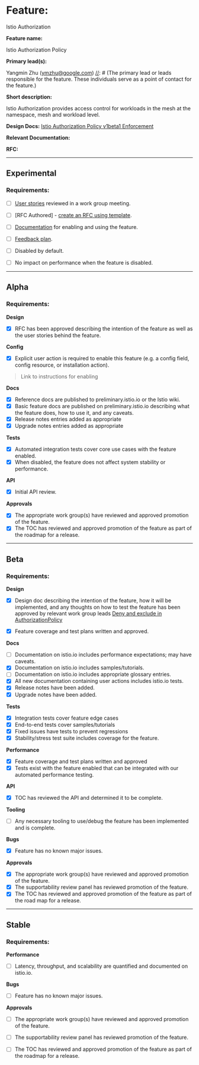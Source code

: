 [//]: # (The syntax preceeding this line is a comment marker used to help guide the author in populating this document)
[//]: # (to github. Unlike HTML comments commonly used throughout istio.io documentation, this comment will not be rendered)
[//]: # (by github. Comments must be separated by carriage return preceding and concluding the text and be a single line.)

[//]: # (This is a living document representing the maturity of a feature. Completion of this template enables Istio work groups)
[//]: # (to collect information on potential new functionality. This template should be completed before users are exposed to)
[//]: # (any new experimental feature. Please complete this template during development.)

[//]: # (The feature implementation section must be completed before submission of the document.)

# Feature:

Istio Authorization

[//]: # (All information in this section is mandatory.)

**Feature name:**

Istio Authorization Policy

[//]: # (The name of the feature, e.g. Multiple control planes)

**Primary lead(s):**

Yangmin Zhu (ymzhu@google.com)
[//]: # (The primary lead or leads responsible for the feature. These individuals serve as a point of contact for the feature.)

**Short description:**

Istio Authorization provides access control for workloads in the mesh at the namespace, mesh and workload level.

[//]: # (A short description of the feature. One or two sentences maximum.)


**Design Docs:**
[Istio Authorization Policy v1beta1 Enforcement](https://docs.google.com/document/d/1EUmmYiUUuro_509NFK7NTxvbHJ7ehm9G8fCAaiYa3aw/edit#heading=h.hb4h97m77jmk)

[//]: # (Design docs for feature)


**Relevant Documentation:**

[//]: # (Links to relevant documentation for feature)

**RFC:**

[//]: # (Link to RFC for feature)


---

## Experimental

### Requirements:

[//]: # (All information in this section is mandatory for promotion. Please modify the links in this)
[//]: # (section.)

- [ ] [User stories](insert_your_link_here) reviewed in a work group meeting.

[//]: # (User stories are a way to communicate user value. User stories follow the style)
[//]: # (as a [type of user], I want [an action] so that [a benefit/a value]. Istio currently has no user)
[//]: # (story template. Maybe you can make one?)

[//]: # (User stories must be presented in a work group meeting. They need no approval and are later integrated)
[//]: # (into the RFCs, which do need approval for alpha. You may find value to negotiate within the work group where the)
[//]: # (user stories are presented to help clarify the user stories.)

- [ ] [RFC Authored] - [create an RFC using template](https://docs.google.com/document/d/1ewJoCcw5-04crH-M0xw4zFxz1cfwVCPnNyW4K3m4Yyc/template/preview).

[//]: # (An RFC is mandatory to graduate to experimental. The RFC does not have to be reviewed in a work group)
[//]: # (meeting to graduate to experimental.)

- [ ] [Documentation](insert_your_link_here) for enabling and using the feature.

[//]: # (The documentation instructions may exist on the developer wiki or the team drive. They may include instructions)
[//]: # (for building running a `istioctl experimental command`, or using the preview profile,)
[//]: # (or any other relevant information.)

- [ ] [Feedback plan](insert_your_link_here).

[//]: # (This may include user feedback meetings, discuss.istio.io conversations, GitHub issues, or mailing lists.)

- [ ] Disabled by default.

- [ ] No impact on performance when the feature is disabled.

---

## Alpha

### Requirements: 

**Design**

- [X] RFC has been approved describing the intention of the feature as well as the user stories behind the feature. 

**Config**

- [X] Explicit user action is required to enable this feature (e.g. a config field, config resource, or installation action). 

> Link to instructions for enabling

**Docs**

- [X] Reference docs are published to preliminary.istio.io or the Istio wiki.
- [X] Basic feature docs are published on preliminary.istio.io describing what the feature does, how to use it, and any caveats. 
- [X] Release notes entries added as appropriate
- [X] Upgrade notes entries added as appropriate

**Tests**

- [X] Automated integration tests cover core use cases with the feature enabled. 
- [X] When disabled, the feature does not affect system stability or performance. 

**API**

- [X] Initial API review.

**Approvals**

- [X] The appropriate work group(s) have reviewed and approved promotion of the feature.
- [X] The TOC has reviewed and approved promotion of the feature as part of the
	roadmap for a release.

---

## Beta

### Requirements: 

**Design**

- [X] Design doc describing the intention of the feature, how it will be
	implemented, and any thoughts on how to test the feature has been approved by
	relevant work group leads
  [Deny and exclude in AuthorizationPolicy](https://docs.google.com/document/d/1aJ1hffHz9JYGXIM9btnKaWmwVdn1Qg34FJScnDyZPw4/edit#)
  
- [X] Feature coverage and test plans written and approved.

**Docs** 

- [ ] Documentation on istio.io includes performance expectations; may have caveats. 
- [X] Documentation on istio.io includes samples/tutorials. 
- [ ] Documentation on istio.io includes appropriate glossary entries. 
- [X] All new documentation containing user actions includes istio.io tests.
- [X] Release notes have been added. 
- [X] Upgrade notes have been added. 

**Tests**

- [X] Integration tests cover feature edge cases
- [X] End-to-end tests cover samples/tutorials
- [X] Fixed issues have tests to prevent regressions
- [X] Stability/stress test suite includes coverage for the feature.

**Performance**

- [X] Feature coverage and test plans written and approved 
- [X] Tests exist with the feature enabled that can be integrated with our automated performance testing.

**API**

- [X] TOC has reviewed the API and determined it to be complete. 

**Tooling**

- [ ] Any necessary tooling to use/debug the feature has been implemented and is complete. 

**Bugs**

- [X] Feature has no known major issues.

**Approvals**

- [X] The appropriate work group(s) have reviewed and approved promotion of the feature.
- [X] The supportability review panel has reviewed promotion of the feature.  
- [X] The TOC has reviewed and approved promotion of the feature as part of the
	road map for a release.

---

## Stable

### Requirements: 

**Performance**

- [ ] Latency, throughput, and scalability are quantified and documented on
	istio.io. 

**Bugs**

- [ ] Feature has no known major issues. 

**Approvals**

- [ ] The appropriate work group(s) have reviewed and approved promotion of the feature.
- [ ] The supportability review panel has reviewed promotion of the feature.  
- [ ] The TOC has reviewed and approved promotion of the feature as part of the
	roadmap for a release.


